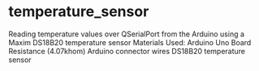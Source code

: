 # temperature_sensor
Reading temperature values over QSerialPort from the Arduino using a Maxim DS18B20 temperature sensor
Materials Used: Arduino Uno Board
                      Resistance (4.07khom)
                      Arduino connector wires
                      DS18B20 temperature sensor
